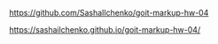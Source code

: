 
https://github.com/SashaIlchenko/goit-markup-hw-04 


https://sashailchenko.github.io/goit-markup-hw-04/